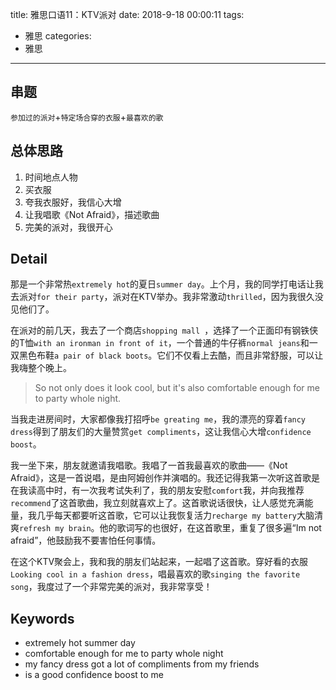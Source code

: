 ﻿title: 雅思口语11：KTV派对
date: 2018-9-18  00:00:11
tags: 
- 雅思
categories: 
- 雅思

---
## 串题
`参加过的派对`+`特定场合穿的衣服`+`最喜欢的歌`

## 总体思路

 1. 时间地点人物
 2. 买衣服
 3. 夸我衣服好，我信心大增
 4. 让我唱歌《Not Afraid》，描述歌曲
 5. 完美的派对，我很开心

## Detail

那是一个非常热`extremely hot`的夏日`summer day`。上个月，我的同学打电话让我去派对`for their party`，派对在KTV举办。我非常激动`thrilled`，因为我很久没见他们了。

在派对的前几天，我去了一个商店`shopping mall `，选择了一个正面印有钢铁侠的T恤`with an ironman in front of it`，一个普通的牛仔裤`normal jeans`和一双黑色布鞋`a pair of black boots`。它们不仅看上去酷，而且非常舒服，可以让我嗨整个晚上。

> So not only does it look cool, but it's also comfortable enough for me to party whole night.

当我走进房间时，大家都像我打招呼`be greating me`，我的漂亮的穿着`fancy dress`得到了朋友们的大量赞赏`get compliments`，这让我信心大增`confidence boost`。

我一坐下来，朋友就邀请我唱歌。我唱了一首我最喜欢的歌曲——《Not Afraid》，这是一首说唱，是由阿姆创作并演唱的。我还记得我第一次听这首歌是在我读高中时，有一次我考试失利了，我的朋友安慰`comfort`我，并向我推荐`recommend`了这首歌曲，我立刻就喜欢上了。这首歌说话很快，让人感觉充满能量，我几乎每天都要听这首歌，它可以让我恢复活力`recharge my battery`大脑清爽`refresh my brain`。他的歌词写的也很好，在这首歌里，重复了很多遍“Im not afraid”，他鼓励我不要害怕任何事情。

在这个KTV聚会上，我和我的朋友们站起来，一起唱了这首歌。穿好看的衣服`Looking cool in a fashion dress`，唱最喜欢的歌`singing the favorite song`，我度过了一个非常完美的派对，我非常享受！

## Keywords

 - extremely hot summer day
 - comfortable enough for me to party whole night
 - my fancy dress got a lot of compliments from my friends
 - is a good confidence boost to me
